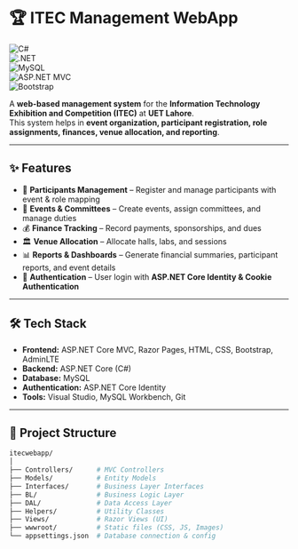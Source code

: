 # 🏆 ITEC Management WebApp  

![C#](https://img.shields.io/badge/C%23-239120?style=for-the-badge&logo=c-sharp&logoColor=white)  
![.NET](https://img.shields.io/badge/.NET%20Core-512BD4?style=for-the-badge&logo=dotnet&logoColor=white)  
![MySQL](https://img.shields.io/badge/MySQL-005C84?style=for-the-badge&logo=mysql&logoColor=white)  
![ASP.NET MVC](https://img.shields.io/badge/ASP.NET%20MVC-512BD4?style=for-the-badge&logo=dotnet&logoColor=white)  
![Bootstrap](https://img.shields.io/badge/Bootstrap-563D7C?style=for-the-badge&logo=bootstrap&logoColor=white)  

A **web-based management system** for the **Information Technology Exhibition and Competition (ITEC)** at **UET Lahore**.  
This system helps in **event organization, participant registration, role assignments, finances, venue allocation, and reporting**.  

---

## ✨ Features  

- 👥 **Participants Management** – Register and manage participants with event & role mapping  
- 📅 **Events & Committees** – Create events, assign committees, and manage duties  
- 💰 **Finance Tracking** – Record payments, sponsorships, and dues  
- 🏛️ **Venue Allocation** – Allocate halls, labs, and sessions  
- 📊 **Reports & Dashboards** – Generate financial summaries, participant reports, and event details  
- 🔐 **Authentication** – User login with **ASP.NET Core Identity & Cookie Authentication**  

---

## 🛠️ Tech Stack  

- **Frontend:** ASP.NET Core MVC, Razor Pages, HTML, CSS, Bootstrap, AdminLTE  
- **Backend:** ASP.NET Core (C#)  
- **Database:** MySQL  
- **Authentication:** ASP.NET Core Identity  
- **Tools:** Visual Studio, MySQL Workbench, Git  

---

## 📂 Project Structure  

```bash
itecwebapp/
│
├── Controllers/      # MVC Controllers
├── Models/           # Entity Models
├── Interfaces/       # Business Layer Interfaces
├── BL/               # Business Logic Layer
├── DAL/              # Data Access Layer
├── Helpers/          # Utility Classes
├── Views/            # Razor Views (UI)
├── wwwroot/          # Static files (CSS, JS, Images)
└── appsettings.json  # Database connection & config
